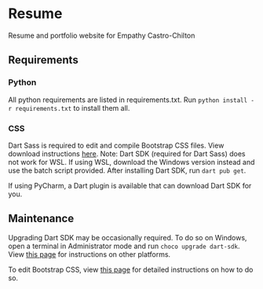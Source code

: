 # Resume
Resume and portfolio website for Empathy Castro-Chilton


## Requirements

### Python

All python requirements are listed in requirements.txt. Run `python install -r requirements.txt` to install them all.

### CSS

Dart Sass is required to edit and compile Bootstrap CSS files. View download instructions [here](https://sass-lang.com/dart-sass).
Note: Dart SDK (required for Dart Sass) does not work for WSL. If using WSL, download the Windows version instead
and use the batch script provided. After installing Dart SDK, run `dart pub get`.

If using PyCharm, a Dart plugin is available that can download Dart SDK for you.

## Maintenance

Upgrading Dart SDK may be occasionally required. To do so on Windows, open a terminal in Administrator mode and run `choco upgrade dart-sdk`.
View [this page](https://dart.dev/get-dart#automated-installation-and-updates) for instructions on other platforms.

To edit Bootstrap CSS, view [this page](https://getbootstrap.com/docs/5.1/customize/sass/) for detailed instructions on how to do so.
